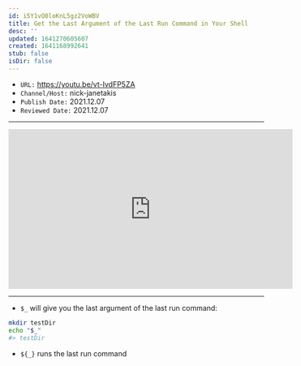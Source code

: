 ```yaml
---
id: i5Y1vO0loKnL5gz2VoWBV
title: Get the Last Argument of the Last Run Command in Your Shell
desc: ''
updated: 1641270605607
created: 1641168992641
stub: false
isDir: false
---
```


- `URL:` <https://youtu.be/vt-IvdFP5ZA>
- `Channel/Host:` nick-janetakis
- `Publish Date:` 2021.12.07
- `Reviewed Date:` 2021.12.07

---

<center><iframe width="560" height="315" src="https://www.youtube.com/embed/vt-IvdFP5ZA" frameborder="0" allow="accelerometer; autoplay; encrypted-media; gyroscope; picture-in-picture" allowfullscreen></iframe></center>

---

- `$_` will give you the last argument of the last run command:

```bash
mkdir testDir
echo "$_"
#> testDir
```

- `${_}` runs the last run command

